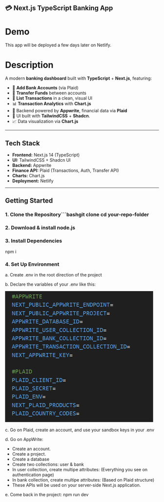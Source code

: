 ## 💳 Next.js TypeScript Banking App

# Demo
This app will be deployed a few days later on Netlify.

# Description
A modern **banking dashboard** built with **TypeScript** + **Next.js**, featuring:

- 🏦 **Add Bank Accounts** (via Plaid)
- 💸 **Transfer Funds** between accounts
- 📜 **List Transactions** in a clean, visual UI
- 📊 **Transaction Analytics** with **Chart.js**
- 🔗 Backend powered by **Appwrite**, financial data via **Plaid**  
- 🎨 UI built with **TailwindCSS** + **Shadcn**.
- 📈 Data visualization via **Chart.js**

---
## Tech Stack
- **Frontend:** Next.js 14 (TypeScript)
- **UI:** TailwindCSS + Shadcn UI
- **Backend:** Appwrite
- **Finance API:** Plaid (Transactions, Auth, Transfer API)
- **Charts:** Chart.js
- **Deployment:** Netlify
---
## Getting Started

### 1. Clone the Repository```bashgit clone <your-repo-url>cd your-repo-folder

### 2. Download & install node.js

### 3. Install Dependencies
npm i

### 4. Set Up Environment

a. Create .env in the root direction of the project

b. Declare the variables of your .env like this:

![alt text](./assets/readme/env.PNG)

c. Go on Plaid, create an account, and use your sandbox keys in your .env

d. Go on AppWrite:
- Create an account.
- Create a project.
- Create a database
- Create two collections: user & bank
- In user collection, create multipe attributes: (Everything you see on authentication page)
- In bank collection, create multipe attributes: (Based on Plaid structure)
- These APIs will be used on your server-side Next.js application.

e. Come back in the project:
npm run dev





